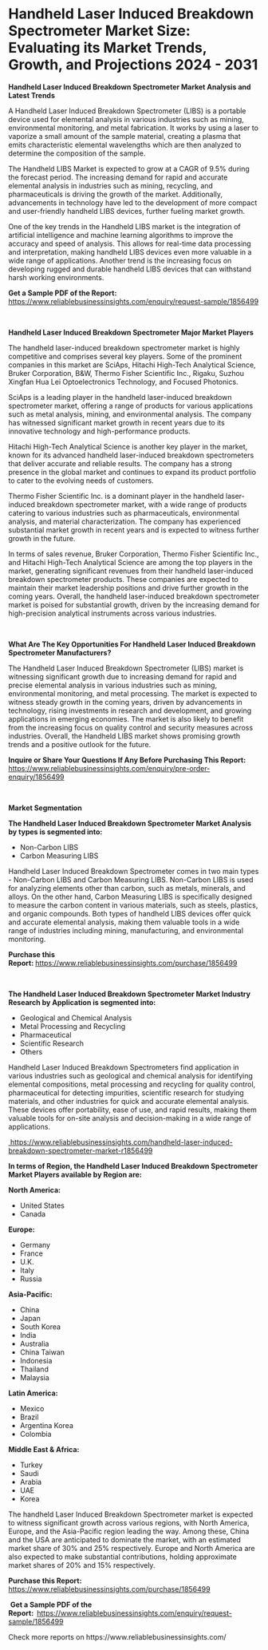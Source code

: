 <p><h1>Handheld Laser Induced Breakdown Spectrometer Market Size: Evaluating its Market Trends, Growth, and Projections 2024 - 2031</h1></p><p><strong>Handheld Laser Induced Breakdown Spectrometer Market Analysis and Latest Trends</strong></p>
<p><p>A Handheld Laser Induced Breakdown Spectrometer (LIBS) is a portable device used for elemental analysis in various industries such as mining, environmental monitoring, and metal fabrication. It works by using a laser to vaporize a small amount of the sample material, creating a plasma that emits characteristic elemental wavelengths which are then analyzed to determine the composition of the sample.</p><p>The Handheld LIBS Market is expected to grow at a CAGR of 9.5% during the forecast period. The increasing demand for rapid and accurate elemental analysis in industries such as mining, recycling, and pharmaceuticals is driving the growth of the market. Additionally, advancements in technology have led to the development of more compact and user-friendly handheld LIBS devices, further fueling market growth.</p><p>One of the key trends in the Handheld LIBS market is the integration of artificial intelligence and machine learning algorithms to improve the accuracy and speed of analysis. This allows for real-time data processing and interpretation, making handheld LIBS devices even more valuable in a wide range of applications. Another trend is the increasing focus on developing rugged and durable handheld LIBS devices that can withstand harsh working environments.</p></p>
<p><strong>Get a Sample PDF of the Report:&nbsp;</strong> <a href="https://www.reliablebusinessinsights.com/enquiry/request-sample/1856499">https://www.reliablebusinessinsights.com/enquiry/request-sample/1856499</a></p>
<p>&nbsp;</p>
<p><strong>Handheld Laser Induced Breakdown Spectrometer Major Market Players</strong></p>
<p><p>The handheld laser-induced breakdown spectrometer market is highly competitive and comprises several key players. Some of the prominent companies in this market are SciAps, Hitachi High-Tech Analytical Science, Bruker Corporation, B&W, Thermo Fisher Scientific Inc., Rigaku, Suzhou Xingfan Hua Lei Optoelectronics Technology, and Focused Photonics.</p><p>SciAps is a leading player in the handheld laser-induced breakdown spectrometer market, offering a range of products for various applications such as metal analysis, mining, and environmental analysis. The company has witnessed significant market growth in recent years due to its innovative technology and high-performance products.</p><p>Hitachi High-Tech Analytical Science is another key player in the market, known for its advanced handheld laser-induced breakdown spectrometers that deliver accurate and reliable results. The company has a strong presence in the global market and continues to expand its product portfolio to cater to the evolving needs of customers.</p><p>Thermo Fisher Scientific Inc. is a dominant player in the handheld laser-induced breakdown spectrometer market, with a wide range of products catering to various industries such as pharmaceuticals, environmental analysis, and material characterization. The company has experienced substantial market growth in recent years and is expected to witness further growth in the future.</p><p>In terms of sales revenue, Bruker Corporation, Thermo Fisher Scientific Inc., and Hitachi High-Tech Analytical Science are among the top players in the market, generating significant revenues from their handheld laser-induced breakdown spectrometer products. These companies are expected to maintain their market leadership positions and drive further growth in the coming years. Overall, the handheld laser-induced breakdown spectrometer market is poised for substantial growth, driven by the increasing demand for high-precision analytical instruments across various industries.</p></p>
<p>&nbsp;</p>
<p><strong>What Are The Key Opportunities For Handheld Laser Induced Breakdown Spectrometer Manufacturers?</strong></p>
<p><p>The Handheld Laser Induced Breakdown Spectrometer (LIBS) market is witnessing significant growth due to increasing demand for rapid and precise elemental analysis in various industries such as mining, environmental monitoring, and metal processing. The market is expected to witness steady growth in the coming years, driven by advancements in technology, rising investments in research and development, and growing applications in emerging economies. The market is also likely to benefit from the increasing focus on quality control and security measures across industries. Overall, the Handheld LIBS market shows promising growth trends and a positive outlook for the future.</p></p>
<p><strong>Inquire or Share Your Questions If Any Before Purchasing This Report:</strong> <a href="https://www.reliablebusinessinsights.com/enquiry/pre-order-enquiry/1856499">https://www.reliablebusinessinsights.com/enquiry/pre-order-enquiry/1856499</a></p>
<p>&nbsp;</p>
<p><strong>Market Segmentation</strong></p>
<p><strong>The Handheld Laser Induced Breakdown Spectrometer Market Analysis by types is segmented into:</strong></p>
<p><ul><li>Non-Carbon LIBS</li><li>Carbon Measuring LIBS</li></ul></p>
<p><p>Handheld Laser Induced Breakdown Spectrometer comes in two main types - Non-Carbon LIBS and Carbon Measuring LIBS. Non-Carbon LIBS is used for analyzing elements other than carbon, such as metals, minerals, and alloys. On the other hand, Carbon Measuring LIBS is specifically designed to measure the carbon content in various materials, such as steels, plastics, and organic compounds. Both types of handheld LIBS devices offer quick and accurate elemental analysis, making them valuable tools in a wide range of industries including mining, manufacturing, and environmental monitoring.</p></p>
<p><strong>Purchase this Report:&nbsp;</strong><a href="https://www.reliablebusinessinsights.com/purchase/1856499">https://www.reliablebusinessinsights.com/purchase/1856499</a></p>
<p>&nbsp;</p>
<p><strong>The Handheld Laser Induced Breakdown Spectrometer Market Industry Research by Application is segmented into:</strong></p>
<p><ul><li>Geological and Chemical Analysis</li><li>Metal Processing and Recycling</li><li>Pharmaceutical</li><li>Scientific Research</li><li>Others</li></ul></p>
<p><p>Handheld Laser Induced Breakdown Spectrometers find application in various industries such as geological and chemical analysis for identifying elemental compositions, metal processing and recycling for quality control, pharmaceutical for detecting impurities, scientific research for studying materials, and other industries for quick and accurate elemental analysis. These devices offer portability, ease of use, and rapid results, making them valuable tools for on-site analysis and decision-making in a wide range of applications.</p></p>
<p><a href="https://www.reliablebusinessinsights.com/handheld-laser-induced-breakdown-spectrometer-market-r1856499">&nbsp;https://www.reliablebusinessinsights.com/handheld-laser-induced-breakdown-spectrometer-market-r1856499</a></p>
<p><strong>In terms of Region, the Handheld Laser Induced Breakdown Spectrometer Market Players available by Region are:</strong></p>
<p>
    <p> <strong> North America: </strong>
        <ul>
            <li>United States</li>
            <li>Canada</li>
        </ul>
        </p> 
    <p> <strong> Europe: </strong>
        <ul>
            <li>Germany</li>
            <li>France</li>
            <li>U.K.</li>
            <li>Italy</li>
            <li>Russia</li>
        </ul>
        </p> 
    <p> <strong> Asia-Pacific: </strong>
        <ul>
            <li>China</li>
            <li>Japan</li>
            <li>South Korea</li>
            <li>India</li>
            <li>Australia</li>
            <li>China Taiwan</li>
            <li>Indonesia</li>
            <li>Thailand</li>
            <li>Malaysia</li>
        </ul>
        </p> 
    <p> <strong> Latin America: </strong>
        <ul>
            <li>Mexico</li>
            <li>Brazil</li>
            <li>Argentina Korea</li>
            <li>Colombia</li>
        </ul>
        </p> 
    <p> <strong> Middle East & Africa: </strong>
        <ul>
            <li>Turkey</li>
            <li>Saudi</li>
            <li>Arabia</li>
            <li>UAE</li>
            <li>Korea</li>
        </ul>
    </p>
    </p>
<p><p>The handheld Laser Induced Breakdown Spectrometer market is expected to witness significant growth across various regions, with North America, Europe, and the Asia-Pacific region leading the way. Among these, China and the USA are anticipated to dominate the market, with an estimated market share of 30% and 25% respectively. Europe and North America are also expected to make substantial contributions, holding approximate market shares of 20% and 15% respectively.</p></p>
<p><strong>Purchase this Report: </strong><a href="https://www.reliablebusinessinsights.com/purchase/1856499">https://www.reliablebusinessinsights.com/purchase/1856499</a></p>
<p>&nbsp;<strong>Get a Sample PDF of the Report:&nbsp;&nbsp;</strong><a href="https://www.reliablebusinessinsights.com/enquiry/request-sample/1856499">https://www.reliablebusinessinsights.com/enquiry/request-sample/1856499</a></p>
<p><strong></strong></p>
<p>Check more reports on https://www.reliablebusinessinsights.com/</p>